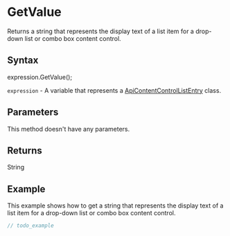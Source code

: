 # GetValue

Returns a string that represents the display text of a list item for a drop-down list or combo box content control.

## Syntax

expression.GetValue();

`expression` - A variable that represents a [ApiContentControlListEntry](../ApiContentControlListEntry.md) class.

## Parameters

This method doesn't have any parameters.

## Returns

String

## Example

This example shows how to get a string that represents the display text of a list item for a drop-down list or combo box content control.

```javascript
// todo_example
```